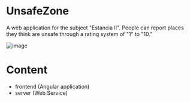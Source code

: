 # UnsafeZone
A web application for the subject "Estancia II". People can report places they think are unsafe through a rating system of "1" to "10."

![image](https://github.com/Arely-Paulina-Rojas/UnsafeZone/assets/37195469/3e525e5d-d141-41d0-a1dd-0a34d5a3d9c1)

# Content
- frontend (Angular application)
- server (Web Service)
 
